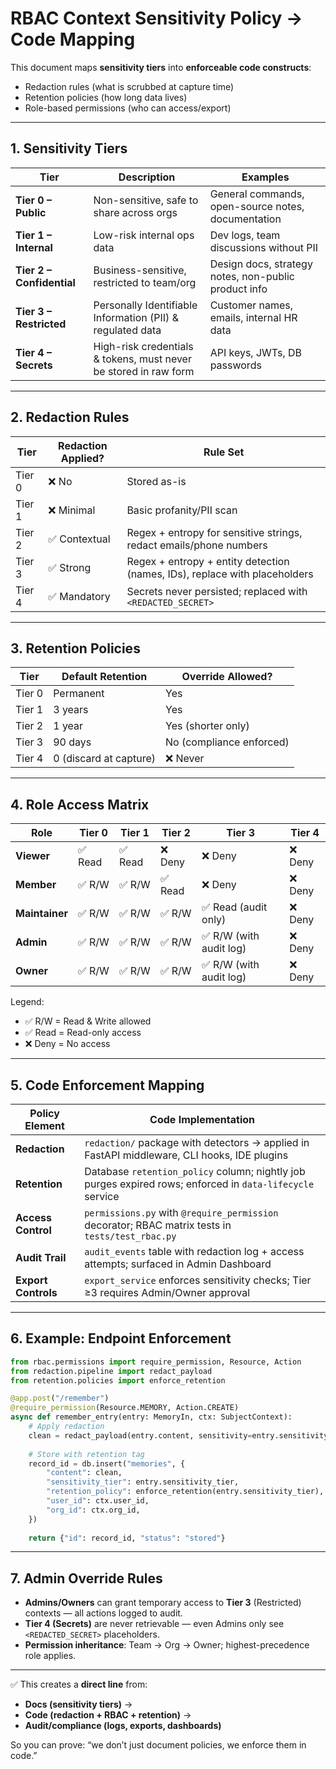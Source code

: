 # RBAC Context Sensitivity Policy → Code Mapping

This document maps **sensitivity tiers** into **enforceable code constructs**:  
- Redaction rules (what is scrubbed at capture time)  
- Retention policies (how long data lives)  
- Role-based permissions (who can access/export)

---

## 1. Sensitivity Tiers

| Tier | Description | Examples |
|------|-------------|----------|
| **Tier 0 – Public** | Non-sensitive, safe to share across orgs | General commands, open-source notes, documentation |
| **Tier 1 – Internal** | Low-risk internal ops data | Dev logs, team discussions without PII |
| **Tier 2 – Confidential** | Business-sensitive, restricted to team/org | Design docs, strategy notes, non-public product info |
| **Tier 3 – Restricted** | Personally Identifiable Information (PII) & regulated data | Customer names, emails, internal HR data |
| **Tier 4 – Secrets** | High-risk credentials & tokens, must never be stored in raw form | API keys, JWTs, DB passwords |

---

## 2. Redaction Rules

| Tier | Redaction Applied? | Rule Set |
|------|-------------------|----------|
| Tier 0 | ❌ No | Stored as-is |
| Tier 1 | ❌ Minimal | Basic profanity/PII scan |
| Tier 2 | ✅ Contextual | Regex + entropy for sensitive strings, redact emails/phone numbers |
| Tier 3 | ✅ Strong | Regex + entropy + entity detection (names, IDs), replace with placeholders |
| Tier 4 | ✅ Mandatory | Secrets never persisted; replaced with `<REDACTED_SECRET>` |

---

## 3. Retention Policies

| Tier | Default Retention | Override Allowed? |
|------|------------------|-------------------|
| Tier 0 | Permanent | Yes |
| Tier 1 | 3 years | Yes |
| Tier 2 | 1 year | Yes (shorter only) |
| Tier 3 | 90 days | No (compliance enforced) |
| Tier 4 | 0 (discard at capture) | ❌ Never |

---

## 4. Role Access Matrix

| Role        | Tier 0 | Tier 1 | Tier 2 | Tier 3 | Tier 4 |
|-------------|--------|--------|--------|--------|--------|
| **Viewer**  | ✅ Read | ✅ Read | ❌ Deny | ❌ Deny | ❌ Deny |
| **Member**  | ✅ R/W  | ✅ R/W  | ✅ Read | ❌ Deny | ❌ Deny |
| **Maintainer** | ✅ R/W  | ✅ R/W  | ✅ R/W  | ✅ Read (audit only) | ❌ Deny |
| **Admin**   | ✅ R/W  | ✅ R/W  | ✅ R/W  | ✅ R/W (with audit log) | ❌ Deny |
| **Owner**   | ✅ R/W  | ✅ R/W  | ✅ R/W  | ✅ R/W (with audit log) | ❌ Deny |

Legend:  
- ✅ R/W = Read & Write allowed  
- ✅ Read = Read-only access  
- ❌ Deny = No access

---

## 5. Code Enforcement Mapping

| Policy Element | Code Implementation |
|----------------|---------------------|
| **Redaction** | `redaction/` package with detectors → applied in FastAPI middleware, CLI hooks, IDE plugins |
| **Retention** | Database `retention_policy` column; nightly job purges expired rows; enforced in `data-lifecycle` service |
| **Access Control** | `permissions.py` with `@require_permission` decorator; RBAC matrix tests in `tests/test_rbac.py` |
| **Audit Trail** | `audit_events` table with redaction log + access attempts; surfaced in Admin Dashboard |
| **Export Controls** | `export_service` enforces sensitivity checks; Tier ≥3 requires Admin/Owner approval |

---

## 6. Example: Endpoint Enforcement

```python
from rbac.permissions import require_permission, Resource, Action
from redaction.pipeline import redact_payload
from retention.policies import enforce_retention

@app.post("/remember")
@require_permission(Resource.MEMORY, Action.CREATE)
async def remember_entry(entry: MemoryIn, ctx: SubjectContext):
    # Apply redaction
    clean = redact_payload(entry.content, sensitivity=entry.sensitivity_tier)
    
    # Store with retention tag
    record_id = db.insert("memories", {
        "content": clean,
        "sensitivity_tier": entry.sensitivity_tier,
        "retention_policy": enforce_retention(entry.sensitivity_tier),
        "user_id": ctx.user_id,
        "org_id": ctx.org_id,
    })
    
    return {"id": record_id, "status": "stored"}
```

---

## 7. Admin Override Rules
- **Admins/Owners** can grant temporary access to **Tier 3** (Restricted) contexts — all actions logged to audit.  
- **Tier 4 (Secrets)** are never retrievable — even Admins only see `<REDACTED_SECRET>` placeholders.  
- **Permission inheritance**: Team → Org → Owner; highest-precedence role applies.  

---

✅ This creates a **direct line** from:  
- **Docs (sensitivity tiers)** →  
- **Code (redaction + RBAC + retention)** →  
- **Audit/compliance (logs, exports, dashboards)**  

So you can prove: “we don’t just document policies, we enforce them in code.”
